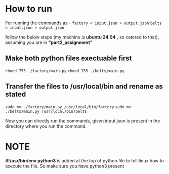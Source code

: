 # How to run

For running the commands as -
`
factory < input.json > output.json
`
`
belts < input.json > output.json
`

follow the below steps (my machine is **ubuntu 24.04** , so catered to that),
assuming you are in **"part2_assignment"** 

## Make both python files exectuable first
`
chmod 755 ./factory/main.py
`
`
chmod 755 ./belts/main.py
`

## Transfer the files to /usr/local/bin and rename as stated
`
sudo mv ./factory/main.py /usr/local/bin/factory
`
`
sudo mv ./belts/main.py /usr/local/bin/belts
`


Now you can directly run the commands, given input.json is present in the directory where you run the command. 

# NOTE
**#!/usr/bin/env python3** is added at the top of python file to tell linux how to execute the file.
So make sure you have python3 present
